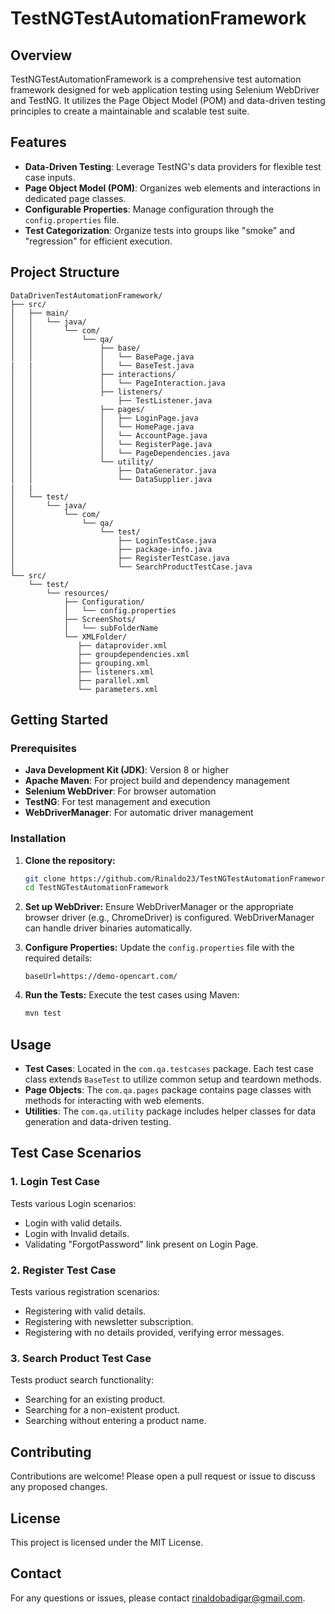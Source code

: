 # TestNGTestAutomationFramework

## Overview

TestNGTestAutomationFramework is a comprehensive test automation framework designed for web application testing using Selenium WebDriver and TestNG. It utilizes the Page Object Model (POM) and data-driven testing principles to create a maintainable and scalable test suite.

## Features

- **Data-Driven Testing**: Leverage TestNG's data providers for flexible test case inputs.
- **Page Object Model (POM)**: Organizes web elements and interactions in dedicated page classes.
- **Configurable Properties**: Manage configuration through the `config.properties` file.
- **Test Categorization**: Organize tests into groups like "smoke" and "regression" for efficient execution.

## Project Structure

```
DataDrivenTestAutomationFramework/
├── src/
│   ├── main/
│   │   └── java/
│   │       └── com/
│   │           └── qa/
│   │               ├── base/
│   │               │   └── BasePage.java
|   |               │   └── BaseTest.java
│   │               ├── interactions/
│   │               │   └── PageInteraction.java
│   │               ├── listeners/
│   │                   ├── TestListener.java
│   │               ├── pages/
│   │               │   ├── LoginPage.java
│   │               │   └── HomePage.java
│   │               │   └── AccountPage.java
│   │               │   └── RegisterPage.java
│   │               │   └── PageDependencies.java
│   │               └── utility/
│   │                   ├── DataGenerator.java
│   │                   └── DataSupplier.java
|   |  
│   └── test/
│       └── java/
│           └── com/
│               └── qa/
│                   └── test/
│                       ├── LoginTestCase.java
│                       ├── package-info.java
│                       ├── RegisterTestCase.java
│                       └── SearchProductTestCase.java
└── src/
    └── test/
        └── resources/
            ├── Configuration/
            │   └── config.properties
            ├── ScreenShots/
            │   └── subFolderName
            └── XMLFolder/
               ├── dataprovider.xml
               ├── groupdependencies.xml
               ├── grouping.xml
               ├── listeners.xml
               ├── parallel.xml
               └── parameters.xml
```

## Getting Started

### Prerequisites

- **Java Development Kit (JDK)**: Version 8 or higher
- **Apache Maven**: For project build and dependency management
- **Selenium WebDriver**: For browser automation
- **TestNG**: For test management and execution
- **WebDriverManager**: For automatic driver management

### Installation

1. **Clone the repository:**
   ```sh
   git clone https://github.com/Rinaldo23/TestNGTestAutomationFramework.git
   cd TestNGTestAutomationFramework
   ```

2. **Set up WebDriver:**
   Ensure WebDriverManager or the appropriate browser driver (e.g., ChromeDriver) is configured. WebDriverManager can handle driver binaries automatically.

3. **Configure Properties:**
   Update the `config.properties` file with the required details:
   ```properties
   baseUrl=https://demo-opencart.com/
   ```

4. **Run the Tests:**
   Execute the test cases using Maven:
   ```sh
   mvn test
   ```

## Usage

- **Test Cases**: Located in the `com.qa.testcases` package. Each test case class extends `BaseTest` to utilize common setup and teardown methods.
- **Page Objects**: The `com.qa.pages` package contains page classes with methods for interacting with web elements.
- **Utilities**: The `com.qa.utility` package includes helper classes for data generation and data-driven testing.

## Test Case Scenarios

### 1. Login Test Case

Tests various Login scenarios:
- Login with valid details.
- Login with Invalid details.
- Validating "ForgotPassword" link present on Login Page.

### 2. Register Test Case

Tests various registration scenarios:
- Registering with valid details.
- Registering with newsletter subscription.
- Registering with no details provided, verifying error messages.

### 3. Search Product Test Case

Tests product search functionality:
- Searching for an existing product.
- Searching for a non-existent product.
- Searching without entering a product name.

## Contributing

Contributions are welcome! Please open a pull request or issue to discuss any proposed changes.

## License

This project is licensed under the MIT License.

## Contact

For any questions or issues, please contact rinaldobadigar@gmail.com.
